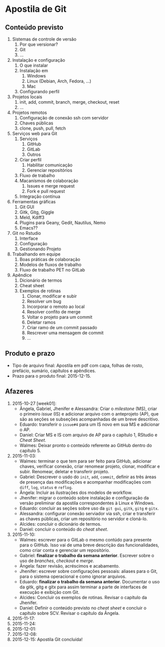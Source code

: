 # Apostila de Git

## Conteúdo previsto

1. Sistemas de controle de versão
   1. Por que versionar?
   2. Git
   3. ...
2. Instalação e configuração
   1. O que instalar
   2. Instalação em
      1. Windows
      2. Linux (Debian, Arch, Fedora, ...)
      3. Mac
   3. Configurando perfil
3. Projetos locais
   1. init, add, commit, branch, merge, checkout, reset
   2. ...
4. Projetos remotos
   1. Configuração de conexão ssh com servidor
   2. Chaves públicas
   3. clone, push, pull, fetch
5. Serviços web para Git
   1. Serviços
      1. GitHub
      2. GitLab
      3. Outros
   2. Criar perfil
      1. Habilitar comunicação
      2. Gerenciar repositórios
   3. Fluxo de trabalho
   4. Macanísmos de colaboração
      1. Issues e merge request
      2. Fork e pull request
   5. Integração contínua
6. Ferramentas gráficas
   1. Git GUI
   2. Gitk, Gitg, Giggle
   3. Meld, Kdiff3
   4. Plugins para Geany, Gedit, Nautilus, Nemo
   5. Emacs??
7. Git no Rstudio
   1. Interface
   2. Configuração
   3. Gestionando Projeto
8. Trabalhando em equipe
   1. Boas práticas de colaboração
   2. Modelos de fluxos de trabalho
   3. Fluxo de trabalho PET no GitLab
9. Apêndice
   1. Dicionário de termos
   2. Cheat sheet
   3. Exemplos de rotinas
      1. Clonar, modificar e subir
      2. Resolver um bug
      3. Incorporar o remoto ao local
      4. Resolver confito de merge
      5. Voltar o projeto para um commit
      6. Deletar ramos
      7. Criar ramo de um commit passado
      8. Rescrever uma mensagem de commit
      9. ...

## Produto e prazo

  + Tipo de arquivo final: Apostila em pdf com capa, folhas de rosto,
    prefácio, sumário, capítulos e apêndices.
  + Prazo para o produto final: 2015-12-15.

## Afazeres

1. 2015-10-27 [week01]:
   + Ângela, Gabriel, Jhenifer e Alessandra: Criar o *milestone* (MS),
     criar o primeiro *issue* (IS) e adicionar arquivo com o anteprojeto
     (AP), que são as seções se subseções acompanhadas de um breve
     descritivo.
   + Eduardo: transferir o `issue#4` para um IS novo em sua MS e
     adicionar o AP.
   + Daniel: Criar MS e IS com arquivo de AP para o capítulo 1, RStudio
     e *Cheat Sheet*.
   + Walmes: Deixar pronto o conteúdo referente ao GitHub dentro do
     capítulo 5.
2. 2015-11-03:
   + Walmes: terminar o que tem para ser feito para GitHub, adicionar
     chaves, verificar conexão, criar renomear projeto, clonar,
     modificar e subir. Renomear, deletar e transferir projeto.
   + Gabriel: Descrever o usdo do `init`, `add`, `commit`, definir as
     três áreas de presença das modificações e acompanhar modificações
     com `diff`, `log`, `status` e `reflog`.
   + Ângela: Incluir as ilustrações dos modelos de workflow.
   + Jhenifer: migrar o conteúdo sobre instalação e configuração da
     versão preliminar da apostila correspondentes à Linux e Windows.
   + Eduardo: concluir as seções sobre uso da `git gui`, `gitk`, `gitg`
     e `gitx`.
   + Alessandra: configurar conexão serviador via ssh, criar e
     transferir as chaves públicas, criar um repositório no servidor e
     cloná-lo.
   + Alcides: concluir o dicionário de termos.
   + Daniel: concluir o conteúdo do *cheat sheet*.
3. 2015-11-10:
   + Walmes: escrever para o GitLab o mesmo contúdo para presente para o
     GitHub. Isso vai de uma breve descrição das funcionalidades, como
     criar conta e gerenciar um repositório.
   + Gabriel: **finalizar o trabalho da semana anterior**. Escrever
     sobre o uso de *branches*, *checkout* e *merge*.
   + Ângela: fazer revisão, acréscimos e acabamento.
   + Jhenifer: escrever sobre configurações pessoais: aliases para o
     Git, para o sistema operacional e como ignorar arquivos.
   + Eduardo: **finalizar o trabalho da semana anterior**. Documentar o
     uso da gitk, gitg e gitx para assim terminar a parte de interfaces
     de execução e exibição com Git.
   + Alcides: Concluir os exemplos de rotinas. Revisar o capítulo da
     Jhenifer.
   + Daniel: Definir o conteúdo previsto no *cheat sheet* e concluir o
     capítulo sobre SCV. Revisar o capítulo da Ângela.
4. 2015-11-17:
5. 2015-11-24:
6. 2015-12-01:
7. 2015-12-08:
8. 2015-12-15: Apostila Git concluída!
